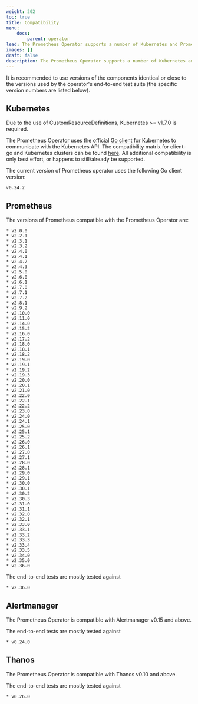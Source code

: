 ```yaml
---
weight: 202
toc: true
title: Compatibility
menu:
    docs:
        parent: operator
lead: The Prometheus Operator supports a number of Kubernetes and Prometheus releases.
images: []
draft: false
description: The Prometheus Operator supports a number of Kubernetes and Prometheus releases.
---
```


It is recommended to use versions of the components identical or close to the versions used by the operator's end-to-end test suite (the specific version numbers are listed below).

## Kubernetes

Due to the use of CustomResourceDefinitions, Kubernetes >= v1.7.0 is required.

The Prometheus Operator uses the official [Go client](https://github.com/kubernetes/client-go) for Kubernetes to communicate with the Kubernetes API. The compatibility matrix for client-go and Kubernetes clusters can be found [here](https://github.com/kubernetes/client-go#compatibility-matrix). All additional compatibility is only best effort, or happens to still/already be supported.

The current version of Prometheus operator uses the following Go client version:

```$ mdox-exec="go list -m  -f '{{ .Version }}' k8s.io/client-go"
v0.24.2
```

## Prometheus

The versions of Prometheus compatible with the Prometheus Operator are:

```$ mdox-exec="go run ./cmd/po-docgen/. compatibility"
* v2.0.0
* v2.2.1
* v2.3.1
* v2.3.2
* v2.4.0
* v2.4.1
* v2.4.2
* v2.4.3
* v2.5.0
* v2.6.0
* v2.6.1
* v2.7.0
* v2.7.1
* v2.7.2
* v2.8.1
* v2.9.2
* v2.10.0
* v2.11.0
* v2.14.0
* v2.15.2
* v2.16.0
* v2.17.2
* v2.18.0
* v2.18.1
* v2.18.2
* v2.19.0
* v2.19.1
* v2.19.2
* v2.19.3
* v2.20.0
* v2.20.1
* v2.21.0
* v2.22.0
* v2.22.1
* v2.22.2
* v2.23.0
* v2.24.0
* v2.24.1
* v2.25.0
* v2.25.1
* v2.25.2
* v2.26.0
* v2.26.1
* v2.27.0
* v2.27.1
* v2.28.0
* v2.28.1
* v2.29.0
* v2.29.1
* v2.30.0
* v2.30.1
* v2.30.2
* v2.30.3
* v2.31.0
* v2.31.1
* v2.32.0
* v2.32.1
* v2.33.0
* v2.33.1
* v2.33.2
* v2.33.3
* v2.33.4
* v2.33.5
* v2.34.0
* v2.35.0
* v2.36.0
```

The end-to-end tests are mostly tested against

```$ mdox-exec="go run ./cmd/po-docgen/. compatibility defaultPrometheusVersion"
* v2.36.0
```

## Alertmanager

The Prometheus Operator is compatible with Alertmanager v0.15 and above.

The end-to-end tests are mostly tested against

```$ mdox-exec="go run ./cmd/po-docgen/. compatibility defaultAlertmanagerVersion"
* v0.24.0
```

## Thanos

The Prometheus Operator is compatible with Thanos v0.10 and above.

The end-to-end tests are mostly tested against

```$ mdox-exec="go run ./cmd/po-docgen/. compatibility defaultThanosVersion"
* v0.26.0
```

